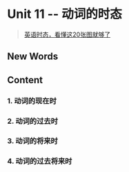 # Unit 11 -- 动词的时态

> [英语时态，看懂这20张图就够了](https://zhuanlan.zhihu.com/p/141778301)




## New Words





## Content

### 1. 动词的现在时



### 2. 动词的过去时



### 3. 动词的将来时



### 4. 动词的过去将来时



